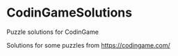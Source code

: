 # CodinGameSolutions
Puzzle solutions for CodinGame

Solutions for some puzzles from https://codingame.com/
